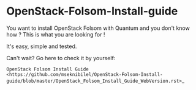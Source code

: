 OpenStack-Folsom-Install-guide
==============================

You want to install OpenStack Folsom with Quantum and you don't know how ?
This is what you are looking for !

It's easy, simple and tested.

Can't wait? Go here to check it by yourself: 

`OpenStack Folsom Install Guide <https://github.com/mseknibilel/OpenStack-Folsom-Install-guide/blob/master/OpenStack_Folsom_Install_Guide_WebVersion.rst>`_

